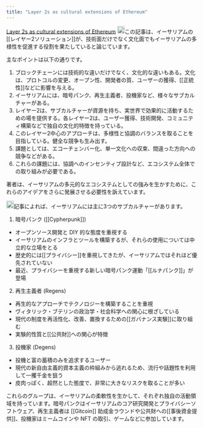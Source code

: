 ```yaml
---
title: "Layer 2s as cultural extensions of Ethereum"
---
```


[Layer 2s as cultural extensions of Ethereum](https://vitalik.eth.limo/general/2024/05/29/l2culture.html)
<img src='https://scrapbox.io/api/pages/nishio/claude/icon' alt='claude.icon' height="19.5"/>この記事は、イーサリアムの[[レイヤー2ソリューション]]が、技術面だけでなく文化面でもイーサリアムの多様性を促進する役割を果たしていると論じています。

主なポイントは以下の通りです。
1. ブロックチェーンには技術的な違いだけでなく、文化的な違いもある。文化は、プロトコルの変更、オープン性、開発者の質、ユーザーの獲得、[[正統性]]などに影響を与える。
2. イーサリアムには、暗号パンク、再生主義者、投機家など、様々なサブカルチャーがある。
3. レイヤー2は、サブカルチャーが資源を持ち、実世界で効果的に活動するための場を提供する。各レイヤー2は、ユーザー獲得、技術開発、コミュニティ構築などで独自の文化的特徴を持っている。
4. このレイヤー2中心のアプローチは、多様性と協調のバランスを取ることを目指している。健全な競争も生み出す。
5. 課題としては、エコーチェンバー化、単一文化への収束、間違った方向への競争などがある。
6. これらの課題には、協調へのインセンティブ設計など、エコシステム全体での取り組みが必要である。

著者は、イーサリアムの多元的なエコシステムとしての強みを生かすために、これらのアイデアをさらに発展させる必要性を訴えています。

<img src='https://scrapbox.io/api/pages/nishio/claude/icon' alt='claude.icon' height="19.5"/>記事によれば、イーサリアムには主に3つのサブカルチャーがあります。

1. 暗号パンク ([[Cypherpunk]])
- オープンソース開発と DIY 的な態度を重視する
- イーサリアムのインフラとツールを構築するが、それらの使用については中立的な立場をとる
- 歴史的には[[プライバシー]]を重視してきたが、イーサリアムではそれほど優先されていない
- 最近、プライバシーを重視する新しい暗号パンク運動「[[ルナパンク]]」が登場

2. 再生主義者 (Regens)
- 再生的なアプローチでテクノロジーを構築することを重視
- ヴィタリック・ブテリンの政治学・社会科学への関心に根ざしている
- 現代の制度を再活性化、改善、置換するための[[ガバナンス実験]]に取り組む
- 実験的性質と[[公共財]]への関心が特徴

3. 投機家 (Degens)
- 投機と富の蓄積のみを追求するユーザー
- 現代の新自由主義的資本主義の枠組みから逃れるため、流行や話題性を利用して一攫千金を狙う
- 皮肉っぽく、超然とした態度で、非常に大きなリスクを取ることが多い

これらのグループは、イーサリアムの柔軟性を生かして、それぞれ独自の活動領域を持っています。暗号パンクはイーサリアムのコア研究開発とプライバシーソフトウェア、再生主義者は [[Gitcoin]] 助成金ラウンドや公共財への[[事後資金提供]]、投機家はミームコインや NFT の取引、ゲームなどに参加しています。
